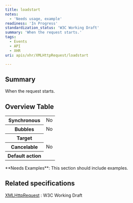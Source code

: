 ```yaml
---
title: loadstart
notes:
  - 'Needs usage, example'
readiness: 'In Progress'
standardization_status: 'W3C Working Draft'
summary: 'When the request starts.'
tags:
  - Events
  - API
  - XHR
uri: apis/xhr/XMLHttpRequest/loadstart

---
```

## Summary

When the request starts.

## Overview Table

<table class="wikitable">
<tr>
<th>
Synchronous

</th>
<td>
No

</td>
</tr>
<tr>
<th>
Bubbles

</th>
<td>
No

</td>
</tr>
<tr>
<th>
Target

</th>
<td>
</td>
</tr>
<tr>
<th>
Cancelable

</th>
<td>
No

</td>
</tr>
<tr>
<th>
Default action

</th>
<td>
</td>
</tr>
</table>
**Needs Examples**: This section should include examples.

## Related specifications

[XMLHttpRequest](http://www.w3.org/TR/XMLHttpRequest/#events)
:   W3C Working Draft
